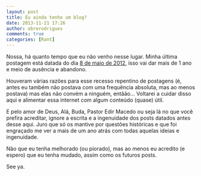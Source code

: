 ```yaml
---
layout: post
title: Eu ainda tenho um blog?
date: 2013-11-21 17:26
author: obrerodrigues
comments: true
categories: [Rant]
---
```

Nossa, há quanto tempo que eu não venho nesse lugar. Minha última postagem está datada do dia <a href="http://brenn0.wordpress.com/2012/05/08/straight-flush-e-uma-demonstracao-do-que-eu-ja-aprendi-com-o-poker/" target="_blank">8 de maio de 2012</a>, isso vai dar mais de 1 ano e meio de ausência e abandono.

Houveram várias razões para esse recesso repentino de postagens (é, antes eu também não postava com uma frequência absoluta, mas ao menos postava) mas elas não convém a ninguém, entãão... Voltarei a cuidar disso aqui e alimentar essa internet com algum conteúdo (quase) útil.

E pelo amor de Deus, Alá, Buda, Pastor Edir Macedo ou seja lá no que você prefira acreditar, ignore a escrita e a ingenuidade dos posts datados antes desse aqui. Juro que só os mantive por questões históricas e que foi engraçado me ver a mais de um ano atrás com todas aquelas ideias e ingenuidade.

Não que eu tenha melhorado (ou piorado), mas ao menos eu acredito (e espero) que eu tenha mudado, assim como os futuros posts.

See ya.
